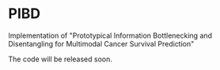 # PIBD
Implementation of "Prototypical Information Bottlenecking and Disentangling for Multimodal Cancer Survival Prediction"

The code will be released soon.
